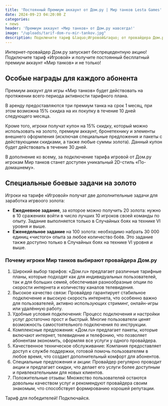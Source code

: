 ```yaml
---
title: 'Постоянный Премиум аккаунт от Дом.ру | Мир танков Lesta Games'
date: 2024-09-23 04:20:00 Z
categories:
- news
header: 'Премиум аккаунт «Мир танков» от Дом.ру навсегда!'
image: "/uploads/tarif-dom-ru-mir-tankov.jpg"
description: Подключите тариф &laquo;Игровой&raquo; от провайдера Дом.ру, чтобы получить пожизненный Премиум аккаунт Мир танков, три премиум-танка в аренду и другие крутые подарки и скидки за подключение...
---
```


<p>Интернет-провайдер Дом.ру запускает беспрецедентную акцию! Подключите тариф &laquo;Игровой&raquo; и получите постоянный бесплатный премиум аккаунт &laquo;Мир танков&raquo; и не только!</p>
<h2>Особые награды для каждого абонента</h2>
<p>Премиум аккаунт для игры &laquo;Мир танков&raquo; будет действовать на протяжении всего периода активности тарифного плана.</p>
<p>В аренду предоставляются три премиум танка на срок 1 месяц, при этом возможна 15% скидка на их покупку в течение 10 дней следующего месяца.</p>
<p>Кроме того, игроки получат купон на 15% скидку, который можно использовать на золото, премиум аккаунт, бронетехнику и элементы внешнего оформления (исключая специальные предложения и пакеты с действующими скидками, а также любые суммы золота). Данный купон будет действовать в течение 30 дней.</p>
<p>В дополнение ко всему, за подключение тарифа игровой от Дом.ру игрокам Мир танков станет доступен уникальный 2D-стиль &laquo;По-домашнему&raquo;.</p>
<h2>Специальные боевые задачи на золото</h2>
<p>Игроки на тарифе &laquo;Игровой&raquo; получат две дополнительные задачи для заработка игрвоого золота:</p>
<ul>
	<li><b>Ежедневное задание</b>, за которое можно получить 20 золота: нужно в 10 сражениях войти в число лучших 10 игроков своей команды по опыту. Задание выполняется только в Случайных боях на технике VI уровня и выше.</li>
	<li><b>Еженедельное задание</b> на 100 золота: необходимо набрать 30 000 единиц &laquo;чистого&raquo; опыта за любое количество боёв. Это задание также доступно только в Случайных боях на технике VI уровня и выше.</li>
</ul>
<h3>Почему игроки Мир танков выбирают провайдера Дом.ру</h3>
<ol>
	<li>Широкий выбор тарифов: &laquo;Дом.ru&raquo; предлагает различные тарифные планы, которые подходят как для индивидуальных пользователей, так и для больших семей, обеспечивая разнообразные опции по скорости интернета и количеству каналов телевидения.</li>
	<li>Высокое качество связи: Провайдер гарантирует стабильное подключение и высокую скорость интернета, что особенно важно для пользователей, активно использующих стриминг, онлайн-игры или удалённую работу.</li>
	<li>Удобные условия подключения: Процесс подключения и настройки услуг достаточно прост и быстрый. Многие пользователи ценят возможность самостоятельного подключения по инструкции.</li>
	<li>Комплексные предложения: &laquo;Дом.ru&raquo; предлагает пакеты, которые включают интернет, телевидение и телефонию, что позволяет абонентам экономить, оформляя все услуги у одного провайдера.</li>
	<li>Качественное техническое обслуживание: Компания предоставляет доступ к службе поддержки, готовой помочь пользователям в любое время, что создает дополнительный комфорт для абонентов.</li>
	<li>Специальные предложения и акции: Провайдер регулярно проводит акции и предлагает скидки, что делает его услуги более доступным и привлекательными для новых клиентов.</li>
	<li>Положительные отзывы: Множество пользователей остаются довольны качеством услуг и рекомендуют провайдера своим знакомым, что способствует формированию хорошей репутации.</li>
</ol>
<p>Тариф для победителей! Подключайся.</p>
